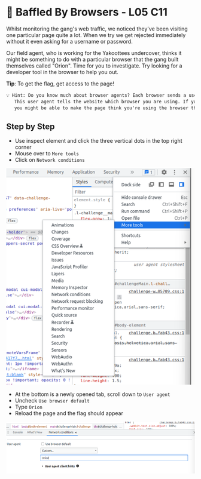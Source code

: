 # 🌌 Baffled By Browsers - L05 C11

Whilst monitoring the gang's web traffic, we noticed they've been visiting one particular page quite a lot. When we try we get rejected immediately without it even asking for a username or password.

Our field agent, who is working for the Yakoottees undercover, thinks it might be something to do with a particular browser that the gang built themselves called "Orion". Time for you to investigate. Try looking for a developer tool in the browser to help you out.

**Tip**: To get the flag, get access to the page!

```txt
💡 Hint: Do you know much about browser agents? Each browser sends a user agent to each web page it visits.
   This user agent tells the website which browser you are using. If you can figure out how to change it,
   you might be able to make the page think you're using the browser that the Yakoottees use.
```

## Step by Step

- Use inspect element and click the three vertical dots in the top right corner
- Mouse over to `More tools`
- Click on `Network conditions`

![picture of the tab navigation](/assets/baffledbybrowsers1.png)

- At the bottom is a newly opened tab, scroll down to `User agent`
- Uncheck `Use browser default`
- Type `Orion`
- Reload the page and the flag should appear

![picture of the user agent box](/assets/baffledbybrowsers2.png)
